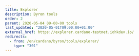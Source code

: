 ```yaml
---
title: Explorer
description: Byron tools
order: 2
parent: 2020-05-04_09-00-00_tools
last_updated: "2020-05-01T09:00:00+01:00"
external_href: https://explorer.cardano-testnet.iohkdev.io/
redirects:
  - from: /en/cardano/byron/tools/explorer/
    type: "301"
---
```

